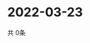 # 2022-03-23
  共 0条

  <!-- BEGIN -->
  <!-- 最后更新时间Wed Mar 23 2022 14:04:29 GMT+0000 (Coordinated Universal Time) -->
  
  <!-- END -->
  
  